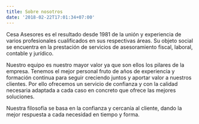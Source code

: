 ```yaml
---
title: Sobre nosotros
date: '2018-02-22T17:01:34+07:00'
---
```

Cesa Asesores es el resultado desde 1981 de la unión y experiencia de varios profesionales cualificados en sus respectivas áreas. Su objeto social se encuentra en la prestación de servicios de asesoramiento fiscal, laboral, contable y jurídico.

Nuestro equipo es nuestro mayor valor ya que son ellos los pilares de la empresa. Tenemos el mejor personal fruto de años de experiencia y formación continua para seguir creciendo juntos y aportar valor a nuestros clientes. Por ello ofrecemos un servicio de confianza y con la calidad necesaria adaptada a cada caso en concreto que ofrece las mejores soluciones. 

Nuestra filosofía se basa en la confianza y cercanía al cliente, dando la mejor respuesta a cada necesidad en tiempo y forma.







